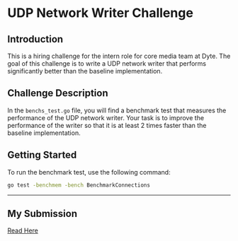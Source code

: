 # UDP Network Writer Challenge

## Introduction
This is a hiring challenge for the intern role for core media team at Dyte. The goal of this challenge is to write a UDP network writer that performs significantly better than the baseline implementation.

## Challenge Description
In the `benchs_test.go` file, you will find a benchmark test that measures the performance of the UDP network writer. Your task is to improve the performance of the writer so that it is at least 2 times faster than the baseline implementation.

## Getting Started
To run the benchmark test, use the following command:
```bash
go test -benchmem -bench BenchmarkConnections
```
----------------------------------------------------------------------------------------------------------


## My Submission

[Read Here](https://medium.com/@praveen51/packet-pacers-optimizing-the-udp-writer-performance-in-golang-fb9896a8a32b)